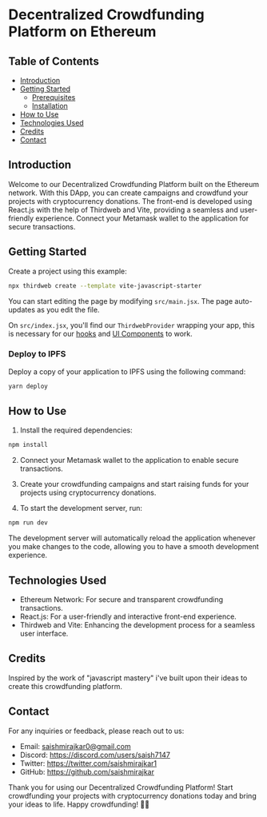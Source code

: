 # Decentralized Crowdfunding Platform on Ethereum


## Table of Contents

- [Introduction](#introduction)
- [Getting Started](#getting-started)
  - [Prerequisites](#prerequisites)
  - [Installation](#installation)
- [How to Use](#how-to-use)
- [Technologies Used](#technologies-used)
- [Credits](#credits)
- [Contact](#contact)

## Introduction

Welcome to our Decentralized Crowdfunding Platform built on the Ethereum network. With this DApp, you can create campaigns and crowdfund your projects with cryptocurrency donations. The front-end is developed using React.js with the help of Thirdweb and Vite, providing a seamless and user-friendly experience. Connect your Metamask wallet to the application for secure transactions.

## Getting Started

Create a project using this example:

```bash
npx thirdweb create --template vite-javascript-starter
```

You can start editing the page by modifying `src/main.jsx`. The page auto-updates as you edit the file.

On `src/index.jsx`, you'll find our `ThirdwebProvider` wrapping your app,
this is necessary for our [hooks](https://portal.thirdweb.com/react) and
[UI Components](https://portal.thirdweb.com/ui-components) to work.

### Deploy to IPFS

Deploy a copy of your application to IPFS using the following command:

```bash
yarn deploy
```


## How to Use

1. Install the required dependencies:

```bash
npm install
```

2. Connect your Metamask wallet to the application to enable secure transactions.

3. Create your crowdfunding campaigns and start raising funds for your projects using cryptocurrency donations.

4. To start the development server, run:

```bash
npm run dev
```

The development server will automatically reload the application whenever you make changes to the code, allowing you to have a smooth development experience. 

## Technologies Used

- Ethereum Network: For secure and transparent crowdfunding transactions.
- React.js: For a user-friendly and interactive front-end experience.
- Thirdweb and Vite: Enhancing the development process for a seamless user interface.

## Credits

Inspired by the work of "javascript mastery" i've built upon their ideas to create this crowdfunding platform.


## Contact

For any inquiries or feedback, please reach out to us:

- Email: saishmirajkar0@gmail.com
- Discord: https://discord.com/users/saish7147 
- Twitter: https://twitter.com/saishmirajkar1
- GitHub: https://github.com/saishmirajkar

Thank you for using our Decentralized Crowdfunding Platform! Start crowdfunding your projects with cryptocurrency donations today and bring your ideas to life. Happy crowdfunding! 🚀💸
